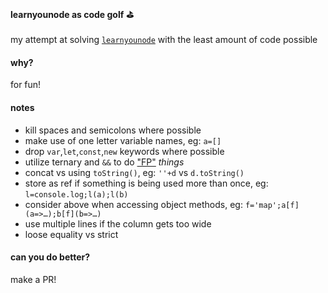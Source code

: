 #### learnyounode as code golf ⛳

my attempt at solving [`learnyounode`](https://github.com/workshopper/learnyounode) with the least amount of code possible

#### why?

for fun!

#### notes
- kill spaces and semicolons where possible
- make use of one letter variable names, eg: `a=[]`
- drop `var`,`let`,`const`,`new` keywords where possible
- utilize ternary and `&&` to do ["FP"](https://en.wikipedia.org/wiki/Functional_programming) _things_
- concat vs using `toString()`, eg: `''+d` vs `d.toString()`
- store as ref if something is being used more than once, eg: `l=console.log;l(a);l(b)`
- consider above when accessing object methods, eg: `f='map';a[f](a=>…);b[f](b=>…)`
- use multiple lines if the column gets too wide
- loose equality vs strict

#### can you do better?
make a PR!
